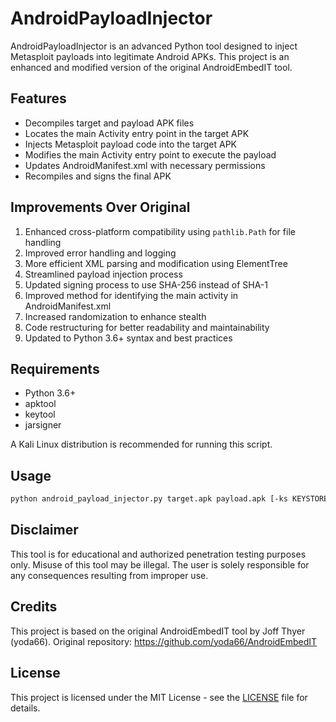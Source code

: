 # AndroidPayloadInjector

AndroidPayloadInjector is an advanced Python tool designed to inject Metasploit payloads into legitimate Android APKs. This project is an enhanced and modified version of the original AndroidEmbedIT tool.

## Features

- Decompiles target and payload APK files
- Locates the main Activity entry point in the target APK
- Injects Metasploit payload code into the target APK
- Modifies the main Activity entry point to execute the payload
- Updates AndroidManifest.xml with necessary permissions
- Recompiles and signs the final APK

## Improvements Over Original

1. Enhanced cross-platform compatibility using `pathlib.Path` for file handling
2. Improved error handling and logging
3. More efficient XML parsing and modification using ElementTree
4. Streamlined payload injection process
5. Updated signing process to use SHA-256 instead of SHA-1
6. Improved method for identifying the main activity in AndroidManifest.xml
7. Increased randomization to enhance stealth
8. Code restructuring for better readability and maintainability
9. Updated to Python 3.6+ syntax and best practices

## Requirements

- Python 3.6+
- apktool
- keytool
- jarsigner

A Kali Linux distribution is recommended for running this script.

## Usage

```bash
python android_payload_injector.py target.apk payload.apk [-ks KEYSTORE] [-kp KEYSTORE_PASS] [-ka KEY_ALIAS]
```

## Disclaimer

This tool is for educational and authorized penetration testing purposes only. Misuse of this tool may be illegal. The user is solely responsible for any consequences resulting from improper use.

## Credits

This project is based on the original AndroidEmbedIT tool by Joff Thyer (yoda66).
Original repository: https://github.com/yoda66/AndroidEmbedIT

## License

This project is licensed under the MIT License - see the [LICENSE](LICENSE) file for details.
